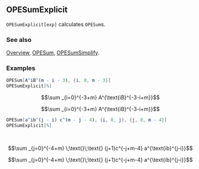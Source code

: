 ## OPESumExplicit

`OPESumExplicit[exp]` calculates `OPESum`s.

### See also

[Overview](Extra/FeynCalc.md), [OPESum](OPESum.md), [OPESumSimplify](OPESumSimplify.md).

### Examples

```mathematica
OPESum[A^iB^(m - i - 3), {i, 0, m - 3}]
OPESumExplicit[%]
```

$$\sum _{i=0}^{-3+m} A^{\text{iB}^{-3-i+m}}$$

$$\sum _{i=0}^{-3+m} A^{\text{iB}^{-3-i+m}}$$

```mathematica
OPESum[a^ib^(j - i) c^(m - j - 4), {i, 0, j}, {j, 0, m - 4}]
OPESumExplicit[%] 
  
 

```

$$\sum _{j=0}^{-4+m} \;\text{}\;\text{} (j+1)c^{-j+m-4} a^{\text{ib}^{j-i}}$$

$$\sum _{j=0}^{-4+m} \;\text{}\;\text{} (j+1)c^{-j+m-4} a^{\text{ib}^{j-i}}$$
